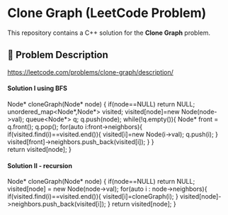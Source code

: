 # Clone Graph (LeetCode Problem)

This repository contains a C++ solution for the **Clone Graph** problem.

## 🧠 Problem Description
https://leetcode.com/problems/clone-graph/description/ 


#### Solution I  using BFS 
  Node* cloneGraph(Node* node) {
       if(node==NULL) return NULL; 
       unordered_map<Node*,Node*> visited;
       visited[node]=new Node(node->val);
       queue<Node*> q;
       q.push(node);
       while(!q.empty()){
          Node* front = q.front();
          q.pop();
          for(auto i:front->neighbors){
            if(visited.find(i)==visited.end()){
                visited[i]=new Node(i->val);
                q.push(i);
            }
           visited[front]->neighbors.push_back(visited[i]);
          }
       }  
       return visited[node];
    }

#### Solution II - recursion

  Node* cloneGraph(Node* node) {
        if(node==NULL) return NULL;
        visited[node] = new Node(node->val);
        for(auto i : node->neighbors){
            if(visited.find(i)==visited.end()){
                visited[i]=cloneGraph(i);
            } 
            visited[node]->neighbors.push_back(visited[i]); 
        }
        return visited[node];
    }